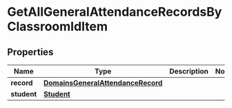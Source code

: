 
# GetAllGeneralAttendanceRecordsByClassroomIdItem

## Properties
| Name | Type | Description | Notes |
| ------------ | ------------- | ------------- | ------------- |
| **record** | [**DomainsGeneralAttendanceRecord**](DomainsGeneralAttendanceRecord.md) |  |  |
| **student** | [**Student**](Student.md) |  |  |



